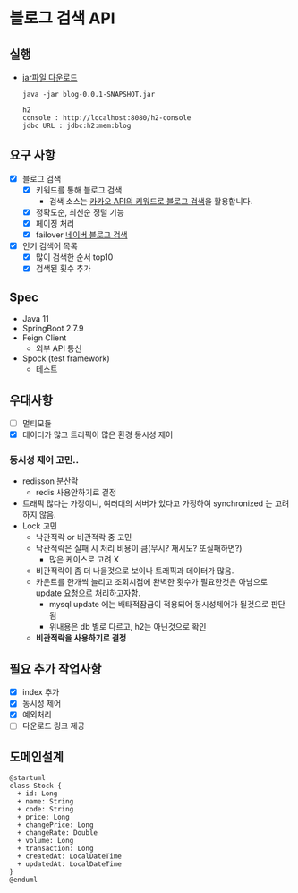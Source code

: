 # 블로그 검색 API 

## 실행
- [jar파일 다운로드](https://drive.google.com/file/d/1GynGzKgpqp_7d6ZB7vIvQGTDuvvE8UJ4/view?usp=sharing)
  ```
  java -jar blog-0.0.1-SNAPSHOT.jar
  
  h2 
  console : http://localhost:8080/h2-console 
  jdbc URL : jdbc:h2:mem:blog
  ```

## 요구 사항
- [x] 블로그 검색
   - [x] 키워드를 통해 블로그 검색
     - 검색 소스는 [카카오 API의 키워드로 블로그 검색](https://developers.kakao.com/docs/latest/ko/daum-search/dev-guide#search-blog)을 활용합니다.
   - [x] 정확도순, 최신순 정렬 기능
   - [x] 페이징 처리
   - [x] failover [네이버 블로그 검색](https://developers.naver.com/docs/serviceapi/search/blog/blog.md)
- [x] 인기 검색어 목록
  - [x] 많이 검색한 순서 top10
  - [x] 검색된 횟수 추가

## Spec
- Java 11
- SpringBoot 2.7.9
- Feign Client
  - 외부 API 통신
- Spock (test framework)
  - 테스트

## 우대사항
- [ ] 멀티모듈
- [x] 데이터가 많고 트리픽이 많은 환경 동시성 제어

### 동시성 제어 고민..
- redisson 분산락
    - redis 사용안하기로 결정
- 트래픽 많다는 가정이니, 여러대의 서버가 있다고 가정하여 synchronized 는 고려하지 않음.
- Lock 고민
    - 낙관적락 or 비관적락 중 고민
    - 낙관적락은 실패 시 처리 비용이 큼(무시? 재시도? 또실패하면?)
      - 많은 케이스로 고려 X 
    - 비관적락이 좀 더 나을것으로 보이나 트래픽과 데이터가 많음.
    - 카운트를 한개씩 늘리고 조회시점에 완벽한 횟수가 필요한것은 아님으로 update 요청으로 처리하고자함.
      - mysql update 에는 배타적잠금이 적용되어 동시성제어가 될것으로 판단됨
      - 위내용은 db 별로 다르고, h2는 아닌것으로 확인 
    - **비관적락을 사용하기로 결정**

## 필요 추가 작업사항
- [x] index 추가
- [x] 동시성 제어
- [x] 예외처리
- [ ] 다운로드 링크 제공

## 도메인설계
```plantuml
@startuml
class Stock {
  + id: Long
  + name: String
  + code: String
  + price: Long
  + changePrice: Long
  + changeRate: Double
  + volume: Long
  + transaction: Long
  + createdAt: LocalDateTime
  + updatedAt: LocalDateTime
}
@enduml
```
